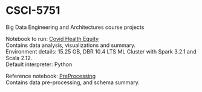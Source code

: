 # CSCI-5751
Big Data Engineering and Architectures course projects


Notebook to run: [Covid Health Equity](https://github.com/novice-coder/CSCI-5751/blob/master/Covid%20Health%20Equity.ipynb)\
Contains data analysis, visualizations and summary.\
Environment details: 15.25 GB, DBR 10.4 LTS ML Cluster with Spark 3.2.1 and Scala 2.12.\
Default interpreter: Python


Reference notebook:  [PreProcessing](https://github.com/novice-coder/CSCI-5751/blob/master/PreProcessing.ipynb)\
Contains data pre-processing, and schema summary.
